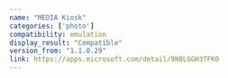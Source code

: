 ```yaml
---
name: "MEDIA Kiosk"
categories: ['photo']
compatibility: emulation
display_result: "Compatible"
version_from: "1.1.0.29"
link: https://apps.microsoft.com/detail/9NBLGGH3TFK0
---
```

